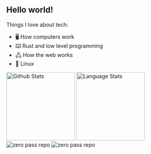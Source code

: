 ## Hello world!

<link
  rel="stylesheet"
  href="https://cdn.jsdelivr.net/gh/dheereshagrwal/coloured-icons@1.9.0/src/app/ci.min.css"
/>

Things I love about tech:
- 🖥️ How computers work
- ⌨️ Rust and low level programming
- 🖧 How the web works
- 🐧 Linux

<div>
  <img height="180em" alt="Github Stats" src="https://github-readme-stats.vercel.app/api?username=CaioVieiraF&show_icons=true&theme=tokyonight&count_private=true" />
  <img height="180em" alt="Language Stats" src="https://github-readme-stats.vercel.app/api/top-langs/?username=anuraghazra&layout=donut&theme=tokyonight" />
</div>

<div>
  <img alt="zero pass repo" src="https://github-readme-stats.vercel.app/api/pin/?username=CaioVieiraF&repo=zero-pass-backend&theme=tokyonight" />
  <img alt="zero pass repo" src="https://github-readme-stats.vercel.app/api/pin/?username=CaioVieiraF&repo=Matematica&theme=tokyonight" />
</div>

<a>
  <i class="ci ci-linkedin"></i>
</a>
